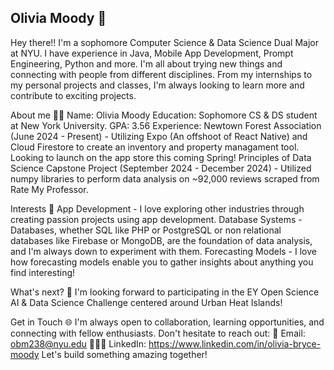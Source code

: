 ## Olivia Moody 👋
Hey there!! I'm a sophomore Computer Science & Data Science Dual Major at NYU. I have experience in Java, Mobile App Development, Prompt Engineering, Python and more. I'm all about trying new things and connecting with people from different disciplines. From my internships to my personal projects and classes, I'm always looking to learn more and contribute to exciting projects.

About me 👨‍🦱
Name: Olivia Moody
Education: Sophomore CS & DS student at New York University.
GPA: 3.56
Experience:
Newtown Forest Association (June 2024 - Present) - Utilizing Expo (An offshoot of React Native) and Cloud Firestore to create an inventory and property managament tool. Looking to launch on the app store this coming Spring!
Principles of Data Science Capstone Project (September 2024 - December 2024) - Utilized numpy libraries to perform data analysis on ~92,000 reviews scraped from Rate My Professor. 

Interests 🥳
App Development - I love exploring other industries through creating passion projects using app development.
Database Systems - Databases, whether SQL like PHP or PostgreSQL or non relational databases like Firebase or MongoDB, are the foundation of data analysis, and I'm always down to experiment with them.
Forecasting Models - I love how forecasting models enable you to gather insights about anything you find interesting!

What's next? 🌱
I'm looking forward to participating in the EY Open Science AI & Data Science Challenge centered around Urban Heat Islands! 

Get in Touch 🌐
I'm always open to collaboration, learning opportunities, and connecting with fellow enthusiasts. Don't hesitate to reach out:
    📧 Email: obm238@nyu.edu
    👨🏼‍💻 LinkedIn: https://www.linkedin.com/in/olivia-bryce-moody
    Let's build something amazing together!
<!--
**livmood/livmood** is a ✨ _special_ ✨ repository because its `README.md` (this file) appears on your GitHub profile.

Here are some ideas to get you started:

- 🔭 I’m currently working on ...
- 🌱 I’m currently learning ...
- 👯 I’m looking to collaborate on ...
- 🤔 I’m looking for help with ...
- 💬 Ask me about ...
- 📫 How to reach me: ...
- 😄 Pronouns: ...
- ⚡ Fun fact: ...
-->
